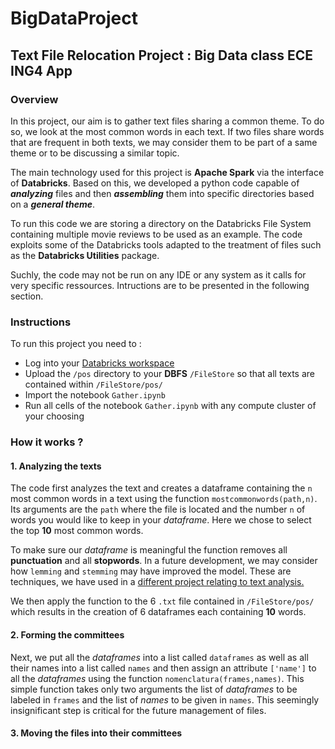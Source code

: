 # BigDataProject

## Text File Relocation Project : Big Data class ECE ING4 App

### Overview

  In this project, our aim is to gather text files sharing a common theme. To do so, we look at the most common words in each text.
If two files share words that are frequent in both texts, we may consider them to be part of a same theme or to be 
discussing a similar topic. 

  The main technology used for this project is **Apache Spark** via the interface of **Databricks**. Based on this, we developed a python code capable
of ***analyzing*** files and then ***assembling*** them into specific directories based on a ***general theme***. 

  To run this code we are storing a directory on the Databricks File System containing multiple movie reviews to be used as an example. The code exploits some of the Databricks tools adapted to the treatment of files such as the **Databricks Utilities** package.
  
  Suchly, the code may not be run on any IDE or any system as it calls for very specific ressources. Intructions are to be presented in the following section.

### Instructions

To run this project you need to :
- Log into your [Databricks workspace](https://accounts.cloud.databricks.com/login?tuuid=1f15a7e6-a8ea-4d42-856d-dea4fac9358b)
- Upload the `/pos` directory to your **DBFS** `/FileStore` so that all texts are contained within `/FileStore/pos/`
- Import the notebook `Gather.ipynb`
- Run all cells of the notebook `Gather.ipynb` with any compute cluster of your choosing

### How it works ?

#### 1. Analyzing the texts

  The code first analyzes the text and creates a dataframe containing the `n` most common words in a text using the function `mostcommonwords(path,n)`. Its 
arguments are the `path` where the file is located and the number `n` of words you would like to keep in your _dataframe_. Here we chose to select the top **10** 
most common words.

  To make sure our _dataframe_ is meaningful the function removes all **punctuation** and all **stopwords**. In a future development, we may 
consider how `lemming` and `stemming` may have improved the model. These are techniques, we have used in a [different project relating to text analysis.](github.com/mohamedLemineK/Sentiment-Analysis) 

We then apply the function to the 6 `.txt` file contained in `/FileStore/pos/`  which results in the creation of 6 dataframes each containing **10** words. 

#### 2. Forming the committees

  Next, we put all the _dataframes_ into a list called `dataframes` as well as all their names into a list called `names` and then assign an attribute `['name']` to
all the _dataframes_ using the function `nomenclatura(frames,names)`. This simple function takes only two arguments the list of *dataframes* to be labeled in `frames`
and the list of *names* to be given in `names`. This seemingly insignificant step is critical for the future management of files. 

#### 3. Moving the files into their committees








